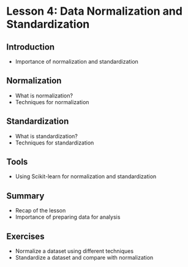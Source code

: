 # Lesson 4: Data Normalization and Standardization

## Introduction
- Importance of normalization and standardization

## Normalization
- What is normalization?
- Techniques for normalization

## Standardization
- What is standardization?
- Techniques for standardization

## Tools
- Using Scikit-learn for normalization and standardization

## Summary
- Recap of the lesson
- Importance of preparing data for analysis

## Exercises
- Normalize a dataset using different techniques
- Standardize a dataset and compare with normalization
